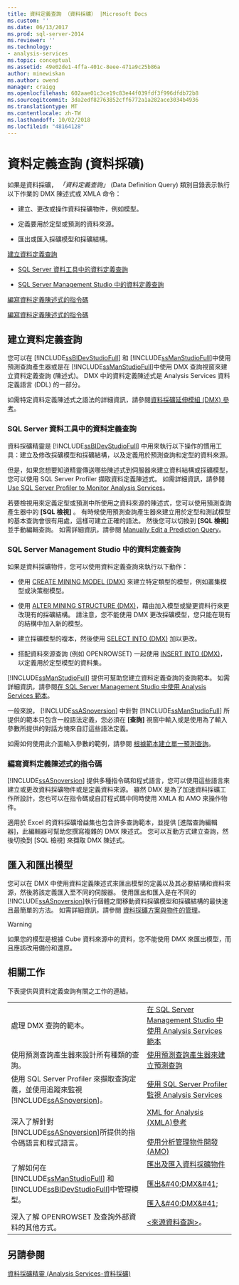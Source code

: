 ```yaml
---
title: 資料定義查詢 （資料採礦） |Microsoft Docs
ms.custom: ''
ms.date: 06/13/2017
ms.prod: sql-server-2014
ms.reviewer: ''
ms.technology:
- analysis-services
ms.topic: conceptual
ms.assetid: 49e02de1-4ffa-401c-8eee-471a9c25b86a
author: minewiskan
ms.author: owend
manager: craigg
ms.openlocfilehash: 602aae01c3ce19c83e44f039fdf3f996dfdb72b8
ms.sourcegitcommit: 3da2edf82763852cff6772a1a282ace3034b4936
ms.translationtype: MT
ms.contentlocale: zh-TW
ms.lasthandoff: 10/02/2018
ms.locfileid: "48164128"
---
```

# <a name="data-definition-queries-data-mining"></a>資料定義查詢 (資料採礦)
  如果是資料採礦， *「資料定義查詢」* (Data Definition Query) 類別目錄表示執行以下作業的 DMX 陳述式或 XMLA 命令：  
  
-   建立、更改或操作資料採礦物件，例如模型。  
  
-   定義要用於定型或預測的資料來源。  
  
-   匯出或匯入採礦模型和採礦結構。  
  
 [建立資料定義查詢](#bkmk_Create)  
  
-   [SQL Server 資料工具中的資料定義查詢](#bkmk_ssdt)  
  
-   [SQL Server Management Studio 中的資料定義查詢](#bkmk_SSMS)  
  
 [編寫資料定義陳述式的指令碼](#bkmk_Scripts)  
  
 [編寫資料定義陳述式的指令碼](#bkmk_Export)  
  
##  <a name="bkmk_Create"></a> 建立資料定義查詢  
 您可以在 [!INCLUDE[ssBIDevStudioFull](../../includes/ssbidevstudiofull-md.md)] 和 [!INCLUDE[ssManStudioFull](../../includes/ssmanstudiofull-md.md)]中使用預測查詢產生器或是在 [!INCLUDE[ssManStudioFull](../../includes/ssmanstudiofull-md.md)]中使用 DMX 查詢視窗來建立資料定義查詢 (陳述式)。 DMX 中的資料定義陳述式是 Analysis Services 資料定義語言 (DDL) 的一部分。  
  
 如需特定資料定義陳述式之語法的詳細資訊，請參閱[資料採礦延伸模組 &#40;DMX&#41; 參考](/sql/dmx/data-mining-extensions-dmx-reference)。  
  
###  <a name="bkmk_ssdt"></a> SQL Server 資料工具中的資料定義查詢  
 資料採礦精靈是 [!INCLUDE[ssBIDevStudioFull](../../includes/ssbidevstudiofull-md.md)] 中用來執行以下操作的慣用工具：建立及修改採礦模型和採礦結構，以及定義用於預測查詢和定型的資料來源。  
  
 但是，如果您想要知道精靈傳送哪些陳述式到伺服器來建立資料結構或採礦模型，您可以使用 SQL Server Profiler 擷取資料定義陳述式。 如需詳細資訊，請參閱 [Use SQL Server Profiler to Monitor Analysis Services](../instances/use-sql-server-profiler-to-monitor-analysis-services.md)。  
  
 若要檢視用來定義定型或預測中所使用之資料來源的陳述式，您可以使用預測查詢產生器中的 **[SQL 檢視]** 。 有時候使用預測查詢產生器來建立用於定型和測試模型的基本查詢會很有用處，這樣可建立正確的語法。 然後您可以切換到 **[SQL 檢視]** 並手動編輯查詢。 如需詳細資訊，請參閱 [Manually Edit a Prediction Query](manually-edit-a-prediction-query.md)。  
  
###  <a name="bkmk_SSMS"></a> SQL Server Management Studio 中的資料定義查詢  
 如果是資料採礦物件，您可以使用資料定義查詢來執行以下動作：  
  
-   使用 [CREATE MINING MODEL &#40;DMX&#41;](/sql/dmx/create-mining-model-dmx) 來建立特定類型的模型，例如叢集模型或決策樹模型。  
  
-   使用 [ALTER MINING STRUCTURE &#40;DMX&#41;](/sql/dmx/alter-mining-structure-dmx)，藉由加入模型或變更資料行來更改現有的採礦結構。 請注意，您不能使用 DMX 更改採礦模型，您只能在現有的結構中加入新的模型。  
  
-   建立採礦模型的複本，然後使用 [SELECT INTO &#40;DMX&#41;](/sql/dmx/select-into-dmx) 加以更改。  
  
-   搭配資料來源查詢 (例如 OPENROWSET) 一起使用 [INSERT INTO &#40;DMX&#41;](/sql/dmx/insert-into-dmx)，以定義用於定型模型的資料集。  
  
 [!INCLUDE[ssManStudioFull](../../includes/ssmanstudiofull-md.md)] 提供可幫助您建立資料定義查詢的查詢範本。 如需詳細資訊，請參閱[在 SQL Server Management Studio 中使用 Analysis Services 範本](../instances/use-analysis-services-templates-in-sql-server-management-studio.md)。  
  
 一般來說， [!INCLUDE[ssASnoversion](../../includes/ssasnoversion-md.md)] 中針對 [!INCLUDE[ssManStudioFull](../../includes/ssmanstudiofull-md.md)] 所提供的範本只包含一般語法定義，您必須在 **[查詢]** 視窗中輸入或是使用為了輸入參數所提供的對話方塊來自訂這些語法定義。  
  
 如需如何使用此介面輸入參數的範例，請參閱 [根據範本建立單一預測查詢](create-a-singleton-prediction-query-from-a-template.md)。  
  
###  <a name="bkmk_Scripts"></a> 編寫資料定義陳述式的指令碼  
 [!INCLUDE[ssASnoversion](../../includes/ssasnoversion-md.md)] 提供多種指令碼和程式語言，您可以使用這些語言來建立或更改資料採礦物件或是定義資料來源。  雖然 DMX 是為了加速資料採礦工作所設計，您也可以在指令碼或自訂程式碼中同時使用 XMLA 和 AMO 來操作物件。  
  
 適用於 Excel 的資料採礦增益集也包含許多查詢範本，並提供 [進階查詢編輯器]，此編輯器可幫助您撰寫複雜的 DMX 陳述式。 您可以互動方式建立查詢，然後切換到 [SQL 檢視] 來擷取 DMX 陳述式。  
  
##  <a name="bkmk_Export"></a> 匯入和匯出模型  
 您可以在 DMX 中使用資料定義陳述式來匯出模型的定義以及其必要結構和資料來源，然後將該定義匯入至不同的伺服器。 使用匯出和匯入是在不同的 [!INCLUDE[ssASnoversion](../../includes/ssasnoversion-md.md)]執行個體之間移動資料採礦模型和採礦結構的最快速且最簡單的方法。 如需詳細資訊，請參閱 [資料採礦方案與物件的管理](management-of-data-mining-solutions-and-objects.md)。  
  
> [!WARNING]  
>  如果您的模型是根據 Cube 資料來源中的資料，您不能使用 DMX 來匯出模型，而且應該改用備份和還原。  
  
##  <a name="bkmk_Tasks"></a> 相關工作  
 下表提供與資料定義查詢有關之工作的連結。  
  
|||  
|-|-|  
|處理 DMX 查詢的範本。|[在 SQL Server Management Studio 中使用 Analysis Services 範本](../instances/use-analysis-services-templates-in-sql-server-management-studio.md)|  
|使用預測查詢產生器來設計所有種類的查詢。|[使用預測查詢產生器來建立預測查詢](create-a-prediction-query-using-the-prediction-query-builder.md)|  
|使用 SQL Server Profiler 來擷取查詢定義，並使用追蹤來監視 [!INCLUDE[ssASnoversion](../../includes/ssasnoversion-md.md)]。|[使用 SQL Server Profiler 監視 Analysis Services](../instances/use-sql-server-profiler-to-monitor-analysis-services.md)|  
|深入了解針對 [!INCLUDE[ssASnoversion](../../includes/ssasnoversion-md.md)]所提供的指令碼語言和程式語言。|[XML for Analysis &#40;XMLA&#41;參考](../xmla/xml-for-analysis-xmla-reference.md)<br /><br /> [使用分析管理物件開發&#40;AMO&#41;](../multidimensional-models/analysis-management-objects/developing-with-analysis-management-objects-amo.md)|  
|了解如何在 [!INCLUDE[ssManStudioFull](../../includes/ssmanstudiofull-md.md)] 和 [!INCLUDE[ssBIDevStudioFull](../../includes/ssbidevstudiofull-md.md)]中管理模型。|[匯出及匯入資料採礦物件](export-and-import-data-mining-objects.md)<br /><br /> [匯出&AMP;#40;DMX&AMP;#41;](/sql/dmx/export-dmx)<br /><br /> [匯入&AMP;#40;DMX&AMP;#41;](/sql/dmx/import-dmx)|  
|深入了解 OPENROWSET 及查詢外部資料的其他方式。|[&#60;來源資料查詢&#62;](/sql/dmx/source-data-query)。|  
  
## <a name="see-also"></a>另請參閱  
 [資料採礦精靈 &#40;Analysis Services-資料採礦&#41;](data-mining-wizard-analysis-services-data-mining.md)  
  
  
